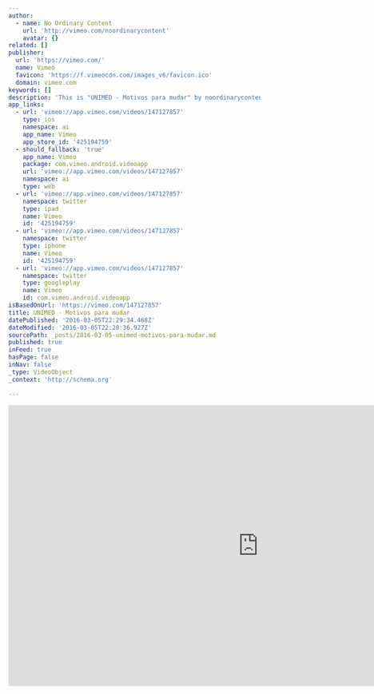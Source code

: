 ```yaml
---
author:
  - name: No Ordinary Content
    url: 'http://vimeo.com/noordinarycontent'
    avatar: {}
related: []
publisher:
  url: 'https://vimeo.com/'
  name: Vimeo
  favicon: 'https://f.vimeocdn.com/images_v6/favicon.ico'
  domain: vimeo.com
keywords: []
description: 'This is "UNIMED - Motivos para mudar" by noordinarycontent on Vimeo, the home for high quality videos and the people who love them.'
app_links:
  - url: 'vimeo://app.vimeo.com/videos/147127857'
    type: ios
    namespace: ai
    app_name: Vimeo
    app_store_id: '425194759'
  - should_fallback: 'true'
    app_name: Vimeo
    package: com.vimeo.android.videoapp
    url: 'vimeo://app.vimeo.com/videos/147127857'
    namespace: ai
    type: web
  - url: 'vimeo://app.vimeo.com/videos/147127857'
    namespace: twitter
    type: ipad
    name: Vimeo
    id: '425194759'
  - url: 'vimeo://app.vimeo.com/videos/147127857'
    namespace: twitter
    type: iphone
    name: Vimeo
    id: '425194759'
  - url: 'vimeo://app.vimeo.com/videos/147127857'
    namespace: twitter
    type: googleplay
    name: Vimeo
    id: com.vimeo.android.videoapp
isBasedOnUrl: 'https://vimeo.com/147127857'
title: UNIMED - Motivos para mudar
datePublished: '2016-03-05T22:29:34.468Z'
dateModified: '2016-03-05T22:28:36.927Z'
sourcePath: _posts/2016-03-05-unimed-motivos-para-mudar.md
published: true
inFeed: true
hasPage: false
inNav: false
_type: VideoObject
_context: 'http://schema.org'

---
```

<iframe src="https://cdn.embedly.com/widgets/media.html?src=https%3A%2F%2Fplayer.vimeo.com%2Fvideo%2F147127857&amp;url=https%3A%2F%2Fvimeo.com%2F147127857&amp;image=http%3A%2F%2Fi.vimeocdn.com%2Fvideo%2F545995270_1280.jpg&amp;key=b7d04c9b404c499eba89ee7072e1c4f7&amp;type=text%2Fhtml&amp;schema=vimeo" width="1000" height="563" scrolling="no" frameborder="0" allowfullscreen="allowfullscreen" style=""></iframe>